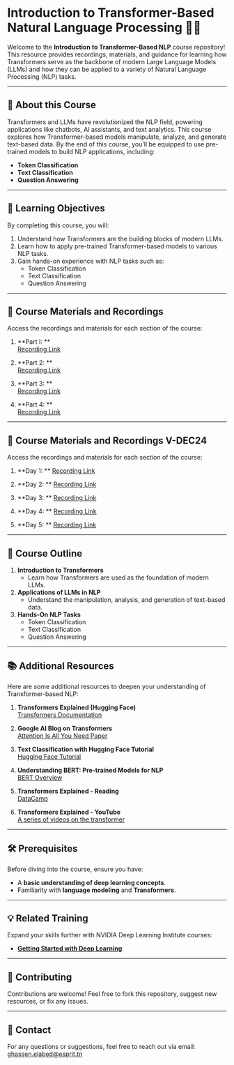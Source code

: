 # Introduction to Transformer-Based Natural Language Processing 🚀🧠

Welcome to the **Introduction to Transformer-Based NLP** course repository! This resource provides recordings, materials, and guidance for learning how Transformers serve as the backbone of modern Large Language Models (LLMs) and how they can be applied to a variety of Natural Language Processing (NLP) tasks.  

---

## 🔑 About this Course

Transformers and LLMs have revolutionized the NLP field, powering applications like chatbots, AI assistants, and text analytics. This course explores how Transformer-based models manipulate, analyze, and generate text-based data. By the end of this course, you’ll be equipped to use pre-trained models to build NLP applications, including:  
- **Token Classification**  
- **Text Classification**  
- **Question Answering**  

---

## 🎯 Learning Objectives

By completing this course, you will:  
1. Understand how Transformers are the building blocks of modern LLMs.  
2. Learn how to apply pre-trained Transformer-based models to various NLP tasks.  
3. Gain hands-on experience with NLP tasks such as:  
   - Token Classification  
   - Text Classification  
   - Question Answering  

---

## 📂 Course Materials and Recordings

Access the recordings and materials for each section of the course:  

1. **Part I: **  
   [Recording Link](https://drive.google.com/drive/folders/1Mx1ZxfGDHw3-7GIA0OZRI3SYX5ZQt7re?usp=sharing)  

2. **Part 2: **  
   [Recording Link](https://drive.google.com/drive/folders/1cXJQdAxVuSlfIfTb76b0jKeVOBMW6jcO?usp=sharing)  

3. **Part 3: **  
   [Recording Link](https://drive.google.com/drive/folders/1-vuEmJwOZt03k-1-bAIhXJQ56Di_s5TI?usp=sharing)
   
4. **Part 4: **  
   [Recording Link](https://drive.google.com/drive/folders/1ByhJmfaJOTT0khLEvGZaQ93NwBiP0-jj?usp=sharing)  

---

## 📂 Course Materials and Recordings V-DEC24

Access the recordings and materials for each section of the course:  

1. **Day 1: ** [Recording Link](https://drive.google.com/drive/folders/1orgt0TNFFAibvGbPAfdMoCRXgeo8RtIU?usp=sharing)  

2. **Day 2: **  [Recording Link](https://drive.google.com/drive/folders/1KYABXsMFy4K2LHhj8Dz5Qd33pj5_0a6Y?usp=sharing)  

3. **Day 3: **  [Recording Link](https://drive.google.com/drive/folders/1fTpm4IjLygREG4OaMbfcDBupi_OOvI8G?usp=sharing)
   
4. **Day 4: **  [Recording Link](https://drive.google.com/drive/folders/11-B_x7gbMuLGef0DYUS7z8pbuxQSepUY?usp=sharing)
   
5. **Day 5: **  [Recording Link](https://drive.google.com/drive/folders/1sXH2ng2CmCKGtaoO_reEbh0MoKF4qMD8?usp=sharing)  


---

## 📜 Course Outline

1. **Introduction to Transformers**  
   - Learn how Transformers are used as the foundation of modern LLMs.  
2. **Applications of LLMs in NLP**  
   - Understand the manipulation, analysis, and generation of text-based data.  
3. **Hands-On NLP Tasks**  
   - Token Classification  
   - Text Classification  
   - Question Answering  

---

## 📚 Additional Resources  

Here are some additional resources to deepen your understanding of Transformer-based NLP:  

1. **Transformers Explained (Hugging Face)**  
   [Transformers Documentation](https://huggingface.co/docs/transformers/index)  

2. **Google AI Blog on Transformers**  
   [Attention Is All You Need Paper](https://arxiv.org/abs/1706.03762)  

3. **Text Classification with Hugging Face Tutorial**  
   [Hugging Face Tutorial](https://huggingface.co/course/chapter3)  

4. **Understanding BERT: Pre-trained Models for NLP**  
   [BERT Overview](https://towardsdatascience.com/bert-explained-state-of-the-art-language-model-for-nlp-f8b21a9b6270)  

5. **Transformers Explained - Reading**  
   [DataCamp](https://www.datacamp.com/tutorial/how-transformers-work)

6. **Transformers Explained - YouTube**  
   [A series of videos on the transformer](https://www.youtube.com/playlist?list=PLDw5cZwIToCvXLVY2bSqt7F2gu8y-Rqje)  

---

## 🛠 Prerequisites  

Before diving into the course, ensure you have:  
- A **basic understanding of deep learning concepts**.  
- Familiarity with **language modeling** and **Transformers**.  

---

## 💡 Related Training  

Expand your skills further with NVIDIA Deep Learning Institute courses:  
- **[Getting Started with Deep Learning](https://www.nvidia.com/dli)**  

---

## 🤝 Contributing  

Contributions are welcome! Feel free to fork this repository, suggest new resources, or fix any issues.  

---

## 📧 Contact  

For any questions or suggestions, feel free to reach out via email:  
[ghassen.elabed@esprit.tn](mailto:ghassen.elabed@esprit.tn)  
